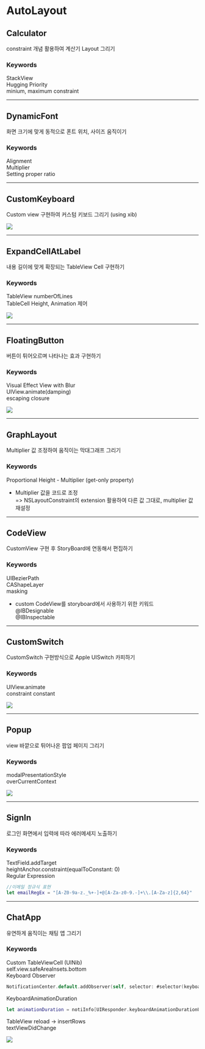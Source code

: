 # AutoLayout

## Calculator
constraint 개념 활용하여 계산기 Layout 그리기  

### Keywords
StackView  
Hugging Priority  
minium, maximum constraint  


- - -

## DynamicFont
화면 크기에 맞게 동적으로 폰트 위치, 사이즈 움직이기  

### Keywords
Alignment  
Multiplier  
Setting proper ratio  


- - -

## CustomKeyboard
Custom view 구현하여 커스텀 키보드 그리기 (using xib)  

![](https://github.com/KKANG00/AutoLayout/blob/main/CustomKeyboard/CustomKeyboard.png)


- - -

## ExpandCellAtLabel
내용 길이에 맞게 확장되는 TableView Cell 구현하기  

### Keywords
TableView numberOfLines  
TableCell Height, Animation 제어  

![](https://github.com/KKANG00/AutoLayout/blob/main/ExpandCellAtLabel/ExpandCellAtLabel.gif)


- - -

## FloatingButton
버튼이 튀어오르며 나타나는 효과 구현하기  

### Keywords
Visual Effect View with Blur  
UIView.animate(damping)   
escaping closure  

![](https://github.com/KKANG00/AutoLayout/blob/main/FloatingButton/FloatingButton.gif)


- - -

## GraphLayout
Multiplier 값 조정하여 움직이는 막대그래프 그리기  

### Keywords
Proportional Height - Multiplier (get-only property)  
* Multiplier 값을 코드로 조정  
=> NSLayoutConstraint의 extension 활용하여 다른 값 그대로, multiplier 값 재설정  


- - -

## CodeView
CustomView 구현 후 StoryBoard에 연동해서 편집하기  

### Keywords
UIBezierPath  
CAShapeLayer  
masking  
* custom CodeView를 storyboard에서 사용하기 위한 키워드  
@IBDesignable  
@IBInspectable  


- - -

## CustomSwitch
CustomSwitch 구현방식으로 Apple UISwitch 카피하기  

### Keywords
UIView.animate  
constraint constant  

![](https://github.com/KKANG00/AutoLayout/blob/main/CustomSwitch/CustomSwitch.gif)


- - -

## Popup
view 바깥으로 튀어나온 팝업 페이지 그리기  

### Keywords
modalPresentationStyle  
overCurrentContext  

![](https://github.com/KKANG00/AutoLayout/blob/main/Popup/Popup.png)


- - -

## SignIn
로그인 화면에서 입력에 따라 에러메세지 노출하기  

### Keywords
TextField.addTarget  
heightAnchor.constraint(equalToConstant: 0)  
Regular Expression  
``` swift
//이메일 정규식 표현  
let emailRegEx = "[A-Z0-9a-z._%+-]+@[A-Za-z0-9.-]+\\.[A-Za-z]{2,64}"
```


- - -

## ChatApp
유연하게 움직이는 채팅 앱 그리기

### Keywords
Custom TableViewCell (UINib)  
self.view.safeAreaInsets.bottom  
Keyboard Observer  
``` swift
NotificationCenter.default.addObserver(self, selector: #selector(keyboardWillShow), name: UIResponder.keyboardWillShowNotification, object: nil)
```
KeyboardAnimationDuration  
``` swift
let animationDuration = notiInfo[UIResponder.keyboardAnimationDurationUserInfoKey] as! TimeInterval
```
TableView reload -> insertRows  
textViewDidChange  

![](https://github.com/KKANG00/AutoLayout/blob/main/ChatApp/ChatApp.png)

